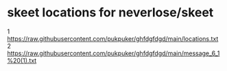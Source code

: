 # skeet locations for neverlose/skeet
1  
https://raw.githubusercontent.com/pukpuker/ghfdgfdgd/main/locations.txt  
2  
https://raw.githubusercontent.com/pukpuker/ghfdgfdgd/main/message_6_1%20(1).txt
